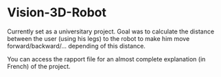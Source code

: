 # Vision-3D-Robot

Currently set as a universitary project. Goal was to calculate the distance between the user (using his legs) to the robot to make him move forward/backward/... depending of this distance.

You can access the rapport file for an almost complete explanation (in French) of the project.
